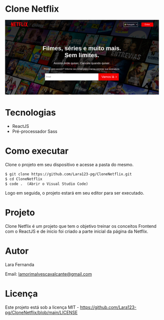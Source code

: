 # Clone Netflix

<img src="./src/assets/image1.png" />

# Tecnologias

<ul>
    <li>ReactJS</li>
    <li>Pré-processador Sass</li>
</ul>

# Como executar

Clone o projeto em seu dispositivo e acesse a pasta do mesmo.

```
$ git clone https://github.com/Lara123-pg/CloneNetflix.git
$ cd CloneNetflix
$ code .  (Abrir o Visual Studio Code)
```

Logo em seguida, o projeto estará em seu editor para ser executado.

# Projeto

Clone Netflix é um projeto que tem o objetivo treinar os conceitos Frontend com o ReactJS e de ínicio foi criado a parte inicial da página da Netflix.

# Autor

Lara Fernanda

Email: lamorimalvescavalcante@gmail.com

# Licença

Este projeto está sob a licença MIT - https://github.com/Lara123-pg/CloneNetflix/blob/main/LICENSE
